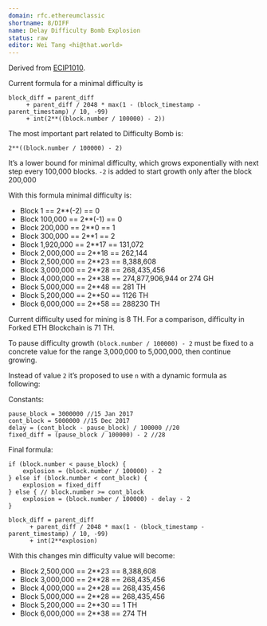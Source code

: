 ```yaml
---
domain: rfc.ethereumclassic
shortname: 8/DIFF
name: Delay Difficulty Bomb Explosion
status: raw
editor: Wei Tang <hi@that.world>
---
```


Derived
from
[ECIP1010](https://github.com/ethereumproject/ECIPs/blob/master/ECIPs/ECIP-1010.md).

Current formula for a minimal difficulty is

````
block_diff = parent_diff 
     + parent_diff / 2048 * max(1 - (block_timestamp - parent_timestamp) / 10, -99) 
     + int(2**((block.number / 100000) - 2))
````

The most important part related to Difficulty Bomb is:

````
2**((block.number / 100000) - 2)
````

It’s a lower bound for minimal difficulty, which grows exponentially with next step every 100,000 blocks. `-2` is added to start growth only after the block 200,000

With this formula minimal difficulty is:
* Block 1 == 2**(-2) == 0
* Block 100,000 == 2**(-1) == 0
* Block 200,000 == 2**0 == 1
* Block 300,000 == 2**1 == 2
* Block 1,920,000 == 2**17 == 131,072
* Block 2,000,000 == 2**18 == 262,144
* Block 2,500,000 == 2**23 == 8,388,608
* Block 3,000,000 == 2**28 == 268,435,456
* Block 4,000,000 == 2**38 == 274,877,906,944 or 274 GH
* Block 5,000,000 == 2**48 == 281 TH
* Block 5,200,000 == 2**50 == 1126 TH
* Block 6,000,000 == 2**58 == 288230 TH

Current difficulty used for mining is 8 TH. For a comparison, difficulty in Forked ETH Blockchain is 71 TH.

To pause difficulty growth `(block.number / 100000) - 2` must be fixed to a concrete value for the range 3,000,000 to 5,000,000, then continue growing.

Instead of value `2` it’s proposed to use `n` with a dynamic formula as following:

Constants:
````
pause_block = 3000000 //15 Jan 2017
cont_block = 5000000 //15 Dec 2017
delay = (cont_block - pause_block) / 100000 //20
fixed_diff = (pause_block / 100000) - 2 //28
````

Final formula:
````
if (block.number < pause_block) {
    explosion = (block.number / 100000) - 2    
} else if (block.number < cont_block) {
    explosion = fixed_diff 
} else { // block.number >= cont_block    
    explosion = (block.number / 100000) - delay - 2
}

block_diff = parent_diff 
      + parent_diff / 2048 * max(1 - (block_timestamp - parent_timestamp) / 10, -99) 
      + int(2**explosion)
````

With this changes min difficulty value will become:
* Block 2,500,000 == 2**23 == 8,388,608
* Block 3,000,000 == 2**28 == 268,435,456
* Block 4,000,000 == 2**28 == 268,435,456
* Block 5,000,000 == 2**28 == 268,435,456
* Block 5,200,000 == 2**30 == 1 TH
* Block 6,000,000 == 2**38 == 274 TH
